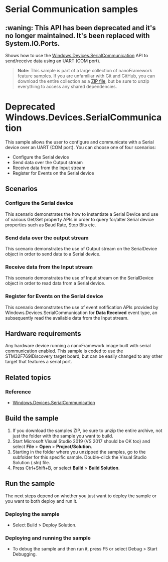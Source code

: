 # Serial Communication samples

## :waning: This API has been deprecated and it's no longer maintained. It's been replaced with System.IO.Ports.

Shows how to use the [Windows.Devices.SerialCommunication](http://docs.nanoframework.net/api/Windows.Devices.SerialCommunication.html) API to send/receive data using an UART (COM port).

> **Note:** This sample is part of a large collection of nanoFramework feature samples.
> If you are unfamiliar with Git and GitHub, you can download the entire collection as a
> [ZIP file](https://github.com/nanoframework/Samples/archive/master.zip), but be
> sure to unzip everything to access any shared dependencies.
<!-- For more info on working with the ZIP file, 
> the samples collection, and GitHub, see [Get the UWP samples from GitHub](https://aka.ms/ovu2uq). 
> For more samples, see the [Samples portal](https://aka.ms/winsamples) on the Windows Dev Center.  -->


# Deprecated Windows.Devices.SerialCommunication

This sample allows the user to configure and communicate with a Serial device over an UART (COM port). You can choose one of four scenarios:

- Configure the Serial device
- Send data over the Output stream
- Receive data from the Input stream
- Register for Events on the Serial device

## Scenarios

### Configure the Serial device

This scenario demonstrates the how to instantiate a Serial Device and use of various Get/Set property APIs in order to query for/alter Serial device properties such as Baud Rate, Stop Bits etc.

### Send data over the output stream

This scenario demonstrates the use of Output stream on the SerialDevice object in order to send data to a Serial device.

### Receive data from the Input stream

This scenario demonstrates the use of Input stream on the SerialDevice object in order to read data from a Serial device.

### Register for Events on the Serial device

This scenario demonstrates the use of event notification APIs provided by Windows.Devices.SerialCommunication for **Data Received** event type, an subsequently read the available data from the Input stream.

## Hardware requirements

Any hardware device running a nanoFramework image built with serial communication enabled.
This sample is coded to use the STM32F769IDiscovery target board, but can be easily changed to any other target that features a serial port.

## Related topics

### Reference

- [Windows.Devices.SerialCommunication](http://docs.nanoframework.net/api/Windows.Devices.SerialCommunication.html)

## Build the sample

1. If you download the samples ZIP, be sure to unzip the entire archive, not just the folder with the sample you want to build. 
2. Start Microsoft Visual Studio 2019 (VS 2017 should be OK too) and select **File** \> **Open** \> **Project/Solution**.
3. Starting in the folder where you unzipped the samples, go to the subfolder for this specific sample. Double-click the Visual Studio Solution (.sln) file.
4. Press Ctrl+Shift+B, or select **Build** \> **Build Solution**.

## Run the sample

The next steps depend on whether you just want to deploy the sample or you want to both deploy and run it.

### Deploying the sample

- Select Build > Deploy Solution.

### Deploying and running the sample

- To debug the sample and then run it, press F5 or select Debug >  Start Debugging.
